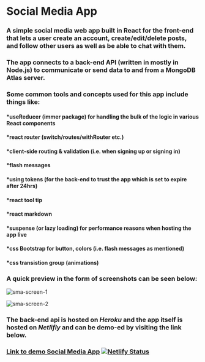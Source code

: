 # Social Media App

### A simple social media web app built in React for the front-end that lets a user create an account, create/edit/delete posts, and follow other users as well as be able to chat with them.

### The app connects to a back-end API (written in mostly in Node.js) to communicate or send data to and from a MongoDB Atlas server.

### Some common tools and concepts used for this app include things like:
#### *useReducer (immer package) for handling the bulk of the logic in various React components
#### *react router (switch/routes/withRouter etc.)
#### *client-side routing & validation (i.e. when signing up or signing in)
#### *flash messages
#### *using tokens (for the back-end to trust the app which is set to expire after 24hrs)
#### *react tool tip
#### *react markdown
#### *suspense (or lazy loading) for performance reasons when hosting the app live
#### *css Bootstrap for button, colors (i.e. flash messages as mentioned) 
#### *css transistion group (animations)

### A quick preview in the form of screenshots can be seen below:


![sma-screen-1](https://user-images.githubusercontent.com/34729011/161319667-ea39d393-9c4f-40db-8a1f-e5b4c3e06652.png)


![sma-screen-2](https://user-images.githubusercontent.com/34729011/161319726-18986a31-a4ae-4ef1-bc13-a8159c823295.jpeg)


### The back-end api is hosted on _Heroku_ and the app itself is hosted on _Netlifly_ and can be demo-ed by visiting the link below.

### [Link to demo Social Media App](https://rad-kataifi-181b9e.netlify.app/)   [![Netlify Status](https://api.netlify.com/api/v1/badges/67cefca6-b658-4289-be5a-0c77391dca61/deploy-status)](https://app.netlify.com/sites/rad-kataifi-181b9e/deploys)


